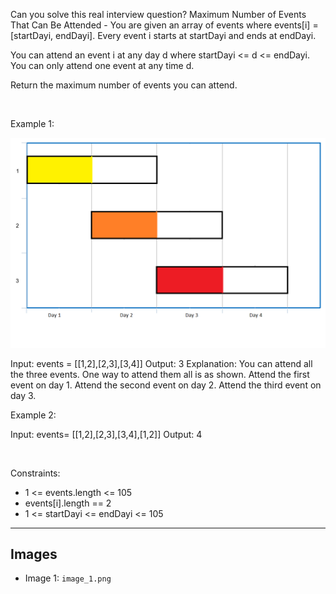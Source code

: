 Can you solve this real interview question? Maximum Number of Events That Can Be Attended - You are given an array of events where events[i] = [startDayi, endDayi]. Every event i starts at startDayi and ends at endDayi.

You can attend an event i at any day d where startDayi <= d <= endDayi. You can only attend one event at any time d.

Return the maximum number of events you can attend.

 

Example 1:

![Example 1](./image_1.png)


Input: events = [[1,2],[2,3],[3,4]]
Output: 3
Explanation: You can attend all the three events.
One way to attend them all is as shown.
Attend the first event on day 1.
Attend the second event on day 2.
Attend the third event on day 3.


Example 2:


Input: events= [[1,2],[2,3],[3,4],[1,2]]
Output: 4


 

Constraints:

 * 1 <= events.length <= 105
 * events[i].length == 2
 * 1 <= startDayi <= endDayi <= 105

---

## Images

- Image 1: `image_1.png`
